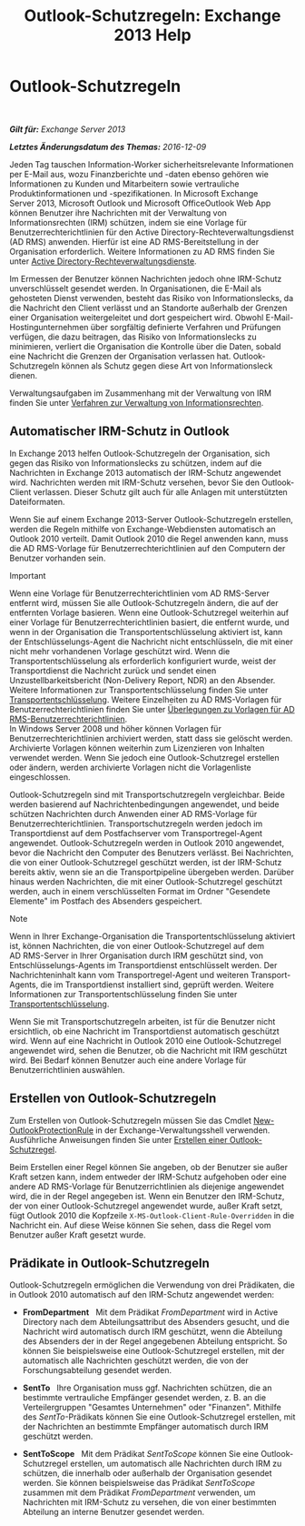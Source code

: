 ﻿---
title: 'Outlook-Schutzregeln: Exchange 2013 Help'
TOCTitle: Outlook-Schutzregeln
ms:assetid: bd7d0ad7-1f8e-46da-a74b-58c58f3eff93
ms:mtpsurl: https://technet.microsoft.com/de-de/library/Dd638178(v=EXCHG.150)
ms:contentKeyID: 50476588
ms.date: 04/24/2018
mtps_version: v=EXCHG.150
ms.translationtype: HT
---

# Outlook-Schutzregeln

 

_**Gilt für:** Exchange Server 2013_

_**Letztes Änderungsdatum des Themas:** 2016-12-09_

Jeden Tag tauschen Information-Worker sicherheitsrelevante Informationen per E-Mail aus, wozu Finanzberichte und -daten ebenso gehören wie Informationen zu Kunden und Mitarbeitern sowie vertrauliche Produktinformationen und -spezifikationen. In Microsoft Exchange Server 2013, Microsoft Outlook und Microsoft OfficeOutlook Web App können Benutzer ihre Nachrichten mit der Verwaltung von Informationsrechten (IRM) schützen, indem sie eine Vorlage für Benutzerrechterichtlinien für den Active Directory-Rechteverwaltungsdienst (AD RMS) anwenden. Hierfür ist eine AD RMS-Bereitstellung in der Organisation erforderlich. Weitere Informationen zu AD RMS finden Sie unter [Active Directory-Rechteverwaltungsdienste](https://go.microsoft.com/fwlink/p/?linkid=129823).

Im Ermessen der Benutzer können Nachrichten jedoch ohne IRM-Schutz unverschlüsselt gesendet werden. In Organisationen, die E-Mail als gehosteten Dienst verwenden, besteht das Risiko von Informationslecks, da die Nachricht den Client verlässt und an Standorte außerhalb der Grenzen einer Organisation weitergeleitet und dort gespeichert wird. Obwohl E-Mail-Hostingunternehmen über sorgfältig definierte Verfahren und Prüfungen verfügen, die dazu beitragen, das Risiko von Informationslecks zu minimieren, verliert die Organisation die Kontrolle über die Daten, sobald eine Nachricht die Grenzen der Organisation verlassen hat. Outlook-Schutzregeln können als Schutz gegen diese Art von Informationsleck dienen.

Verwaltungsaufgaben im Zusammenhang mit der Verwaltung von IRM finden Sie unter [Verfahren zur Verwaltung von Informationsrechten](information-rights-management-procedures-exchange-2013-help.md).

## Automatischer IRM-Schutz in Outlook

In Exchange 2013 helfen Outlook-Schutzregeln der Organisation, sich gegen das Risiko von Informationslecks zu schützen, indem auf die Nachrichten in Exchange 2013 automatisch der IRM-Schutz angewendet wird. Nachrichten werden mit IRM-Schutz versehen, bevor Sie den Outlook-Client verlassen. Dieser Schutz gilt auch für alle Anlagen mit unterstützten Dateiformaten.

Wenn Sie auf einem Exchange 2013-Server Outlook-Schutzregeln erstellen, werden die Regeln mithilfe von Exchange-Webdiensten automatisch an Outlook 2010 verteilt. Damit Outlook 2010 die Regel anwenden kann, muss die AD RMS-Vorlage für Benutzerrechterichtlinien auf den Computern der Benutzer vorhanden sein.


> [!IMPORTANT]
> Wenn eine Vorlage für Benutzerrechterichtlinien vom AD&nbsp;RMS-Server entfernt wird, müssen Sie alle Outlook-Schutzregeln ändern, die auf der entfernten Vorlage basieren. Wenn eine Outlook-Schutzregel weiterhin auf einer Vorlage für Benutzerrechterichtlinien basiert, die entfernt wurde, und wenn in der Organisation die Transportentschlüsselung aktiviert ist, kann der Entschlüsselungs-Agent die Nachricht nicht entschlüsseln, die mit einer nicht mehr vorhandenen Vorlage geschützt wird. Wenn die Transportentschlüsselung als erforderlich konfiguriert wurde, weist der Transportdienst die Nachricht zurück und sendet einen Unzustellbarkeitsbericht (Non-Delivery Report, NDR) an den Absender. Weitere Informationen zur Transportentschlüsselung finden Sie unter <A href="transport-decryption-exchange-2013-help.md">Transportentschlüsselung</A>. Weitere Einzelheiten zu AD&nbsp;RMS-Vorlagen für Benutzerrechterichtlinien finden Sie unter <A href="https://go.microsoft.com/fwlink/p/?linkid=179455">Überlegungen zu Vorlagen für AD RMS-Benutzerrechterichtlinien</A>.<BR>In Windows Server 2008 und höher können Vorlagen für Benutzerrechterichtlinien archiviert werden, statt dass sie gelöscht werden. Archivierte Vorlagen können weiterhin zum Lizenzieren von Inhalten verwendet werden. Wenn Sie jedoch eine Outlook-Schutzregel erstellen oder ändern, werden archivierte Vorlagen nicht die Vorlagenliste eingeschlossen.



Outlook-Schutzregeln sind mit Transportschutzregeln vergleichbar. Beide werden basierend auf Nachrichtenbedingungen angewendet, und beide schützen Nachrichten durch Anwenden einer AD RMS-Vorlage für Benutzerrechterichtlinien. Transportschutzregeln werden jedoch im Transportdienst auf dem Postfachserver vom Transportregel-Agent angewendet. Outlook-Schutzregeln werden in Outlook 2010 angewendet, bevor die Nachricht den Computer des Benutzers verlässt. Bei Nachrichten, die von einer Outlook-Schutzregel geschützt werden, ist der IRM-Schutz bereits aktiv, wenn sie an die Transportpipeline übergeben werden. Darüber hinaus werden Nachrichten, die mit einer Outlook-Schutzregel geschützt werden, auch in einem verschlüsselten Format im Ordner "Gesendete Elemente" im Postfach des Absenders gespeichert.


> [!NOTE]
> Wenn in Ihrer Exchange-Organisation die Transportentschlüsselung aktiviert ist, können Nachrichten, die von einer Outlook-Schutzregel auf dem AD&nbsp;RMS-Server in Ihrer Organisation durch IRM geschützt sind, von Entschlüsselungs-Agents im Transportdienst entschlüsselt werden. Der Nachrichteninhalt kann vom Transportregel-Agent und weiteren Transport-Agents, die im Transportdienst installiert sind, geprüft werden. Weitere Informationen zur Transportentschlüsselung finden Sie unter <A href="transport-decryption-exchange-2013-help.md">Transportentschlüsselung</A>.



Wenn Sie mit Transportschutzregeln arbeiten, ist für die Benutzer nicht ersichtlich, ob eine Nachricht im Transportdienst automatisch geschützt wird. Wenn auf eine Nachricht in Outlook 2010 eine Outlook-Schutzregel angewendet wird, sehen die Benutzer, ob die Nachricht mit IRM geschützt wird. Bei Bedarf können Benutzer auch eine andere Vorlage für Benutzerrichtlinien auswählen.

## Erstellen von Outlook-Schutzregeln

Zum Erstellen von Outlook-Schutzregeln müssen Sie das Cmdlet [New-OutlookProtectionRule](https://technet.microsoft.com/de-de/library/dd298182\(v=exchg.150\)) in der Exchange-Verwaltungsshell verwenden. Ausführliche Anweisungen finden Sie unter [Erstellen einer Outlook-Schutzregel](create-an-outlook-protection-rule-exchange-2013-help.md).

Beim Erstellen einer Regel können Sie angeben, ob der Benutzer sie außer Kraft setzen kann, indem entweder der IRM-Schutz aufgehoben oder eine andere AD RMS-Vorlage für Benutzerrichtlinien als diejenige angewendet wird, die in der Regel angegeben ist. Wenn ein Benutzer den IRM-Schutz, der von einer Outlook-Schutzregel angewendet wurde, außer Kraft setzt, fügt Outlook 2010 die Kopfzeile `X-MS-Outlook-Client-Rule-Overridden` in die Nachricht ein. Auf diese Weise können Sie sehen, dass die Regel vom Benutzer außer Kraft gesetzt wurde.

## Prädikate in Outlook-Schutzregeln

Outlook-Schutzregeln ermöglichen die Verwendung von drei Prädikaten, die in Outlook 2010 automatisch auf den IRM-Schutz angewendet werden:

  - **FromDepartment**   Mit dem Prädikat *FromDepartment* wird in Active Directory nach dem Abteilungsattribut des Absenders gesucht, und die Nachricht wird automatisch durch IRM geschützt, wenn die Abteilung des Absenders der in der Regel angegebenen Abteilung entspricht. So können Sie beispielsweise eine Outlook-Schutzregel erstellen, mit der automatisch alle Nachrichten geschützt werden, die von der Forschungsabteilung gesendet werden.

  - **SentTo**   Ihre Organisation muss ggf. Nachrichten schützen, die an bestimmte vertrauliche Empfänger gesendet werden, z. B. an die Verteilergruppen "Gesamtes Unternehmen" oder "Finanzen". Mithilfe des *SentTo*-Prädikats können Sie eine Outlook-Schutzregel erstellen, mit der Nachrichten an bestimmte Empfänger automatisch durch IRM geschützt werden.

  - **SentToScope**   Mit dem Prädikat *SentToScope* können Sie eine Outlook-Schutzregel erstellen, um automatisch alle Nachrichten durch IRM zu schützen, die innerhalb oder außerhalb der Organisation gesendet werden. Sie können beispielsweise das Prädikat *SentToScope* zusammen mit dem Prädikat *FromDepartment* verwenden, um Nachrichten mit IRM-Schutz zu versehen, die von einer bestimmten Abteilung an interne Benutzer gesendet werden.

